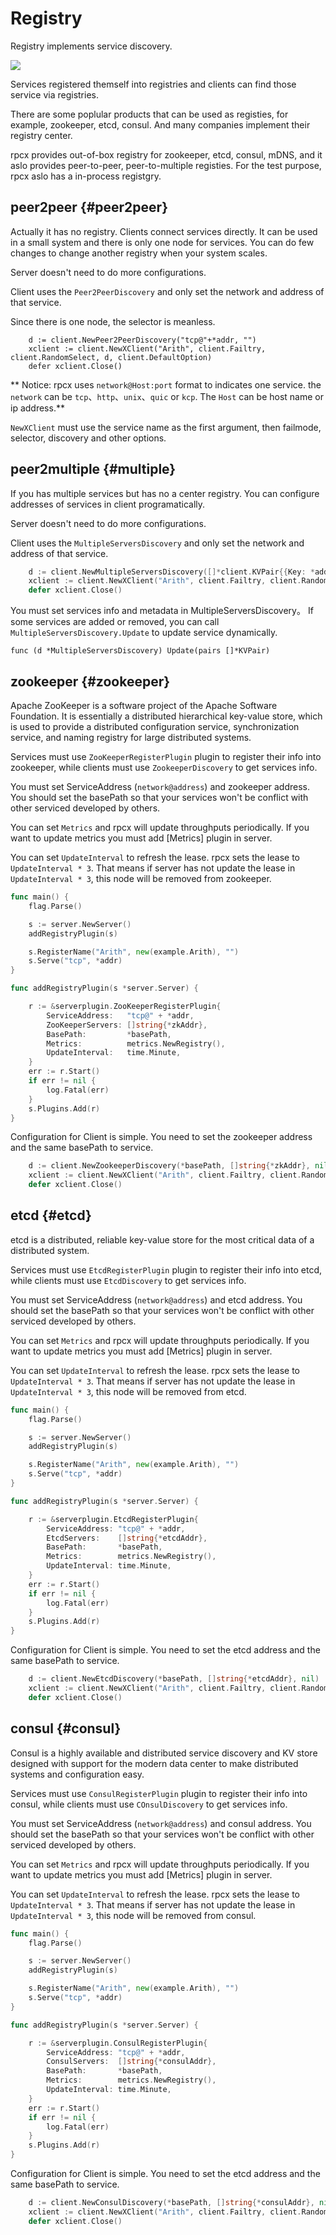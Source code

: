 # Registry

Registry implements service discovery.

![](registry.png)

Services registered themself into registries and clients can find those service via registries.

There are some poplular products that can be used as registies, for example, zookeeper, etcd, consul. And many companies implement their registry center.

rpcx provides out-of-box registry for zookeeper, etcd, consul, mDNS, and it aslo provides peer-to-peer, peer-to-multiple registies. For the test purpose, rpcx aslo has a in-process registgry.


## peer2peer {#peer2peer}

Actually it has no registry. Clients connect services directly. It can be used in a small system and there is only one node for services. You can do few changes to change another registry when your system scales.

Server doesn't need to do more configurations.

Client uses the `Peer2PeerDiscovery` and only set the network and address of that service.

Since there is one node, the selector is meanless.

```
    d := client.NewPeer2PeerDiscovery("tcp@"+*addr, "")
	xclient := client.NewXClient("Arith", client.Failtry, client.RandomSelect, d, client.DefaultOption)
    defer xclient.Close()
```

** Notice: rpcx uses `network@Host:port` format to indicates one service. the `network` can be `tcp`、`http`、`unix`、`quic` or `kcp`. The `Host` can be host name or ip address.**


`NewXClient` must use the service name as the first argument, then failmode, selector, discovery and other options.


## peer2multiple {#multiple}

If you has multiple services but has no a center registry. You can configure addresses of services in client programatically.

Server doesn't need to do more configurations.

Client uses the `MultipleServersDiscovery` and only set the network and address of that service.

```go
    d := client.NewMultipleServersDiscovery([]*client.KVPair{{Key: *addr1}, {Key: *addr2}})
	xclient := client.NewXClient("Arith", client.Failtry, client.RandomSelect, d, client.DefaultOption)
    defer xclient.Close()
```

You must set services info and metadata in MultipleServersDiscovery。 If some services are added or removed, you can call `MultipleServersDiscovery.Update` to update service dynamically.

```
func (d *MultipleServersDiscovery) Update(pairs []*KVPair)
```

## zookeeper {#zookeeper}

Apache ZooKeeper is a software project of the Apache Software Foundation. It is essentially a distributed hierarchical key-value store, which is used to provide a distributed configuration service, synchronization service, and naming registry for large distributed systems.

Services must use `ZooKeeperRegisterPlugin` plugin to register their info into zookeeper, while clients must use `ZookeeperDiscovery` to get services info.

You must set ServiceAddress (`network@address`) and zookeeper address. You should set the basePath so that your services won't be conflict with other serviced developed by others.

You can set `Metrics` and rpcx will update throughputs periodically. If you want to update metrics you must add [Metrics] plugin in server.

You can set `UpdateInterval` to refresh the lease. rpcx sets the lease to `UpdateInterval * 3`. That means if server has not update the lease in  `UpdateInterval * 3`, this node will be removed from zookeeper.


```go server.go
func main() {
	flag.Parse()

	s := server.NewServer()
	addRegistryPlugin(s)

	s.RegisterName("Arith", new(example.Arith), "")
	s.Serve("tcp", *addr)
}

func addRegistryPlugin(s *server.Server) {

	r := &serverplugin.ZooKeeperRegisterPlugin{
		ServiceAddress:   "tcp@" + *addr,
		ZooKeeperServers: []string{*zkAddr},
		BasePath:         *basePath,
		Metrics:          metrics.NewRegistry(),
		UpdateInterval:   time.Minute,
	}
	err := r.Start()
	if err != nil {
		log.Fatal(err)
	}
	s.Plugins.Add(r)
}
```




Configuration for Client is simple.
You need to set the zookeeper address and the same basePath to service.

```go client.go
    d := client.NewZookeeperDiscovery(*basePath, []string{*zkAddr}, nil)
	xclient := client.NewXClient("Arith", client.Failtry, client.RandomSelect, d, client.DefaultOption)
    defer xclient.Close()
```


## etcd {#etcd}

etcd is a distributed, reliable key-value store for the most critical data of a distributed system.

Services must use `EtcdRegisterPlugin` plugin to register their info into etcd, while clients must use `EtcdDiscovery` to get services info.

You must set ServiceAddress (`network@address`) and etcd address. You should set the basePath so that your services won't be conflict with other serviced developed by others.

You can set `Metrics` and rpcx will update throughputs periodically. If you want to update metrics you must add [Metrics] plugin in server.

You can set `UpdateInterval` to refresh the lease. rpcx sets the lease to `UpdateInterval * 3`. That means if server has not update the lease in  `UpdateInterval * 3`, this node will be removed from etcd.


```go server.go
func main() {
	flag.Parse()

	s := server.NewServer()
	addRegistryPlugin(s)

	s.RegisterName("Arith", new(example.Arith), "")
	s.Serve("tcp", *addr)
}

func addRegistryPlugin(s *server.Server) {

	r := &serverplugin.EtcdRegisterPlugin{
		ServiceAddress: "tcp@" + *addr,
		EtcdServers:    []string{*etcdAddr},
		BasePath:       *basePath,
		Metrics:        metrics.NewRegistry(),
		UpdateInterval: time.Minute,
	}
	err := r.Start()
	if err != nil {
		log.Fatal(err)
	}
	s.Plugins.Add(r)
}
```




Configuration for Client is simple.
You need to set the etcd address and the same basePath to service.

```go client.go
    d := client.NewEtcdDiscovery(*basePath, []string{*etcdAddr}, nil)
	xclient := client.NewXClient("Arith", client.Failtry, client.RandomSelect, d, client.DefaultOption)
    defer xclient.Close()
```


## consul {#consul}
Consul is a highly available and distributed service discovery and KV store designed with support for the modern data center to make distributed systems and configuration easy.

Services must use `ConsulRegisterPlugin` plugin to register their info into consul, while clients must use `COnsulDiscovery` to get services info.

You must set ServiceAddress (`network@address`) and consul address. You should set the basePath so that your services won't be conflict with other serviced developed by others.

You can set `Metrics` and rpcx will update throughputs periodically. If you want to update metrics you must add [Metrics] plugin in server.

You can set `UpdateInterval` to refresh the lease. rpcx sets the lease to `UpdateInterval * 3`. That means if server has not update the lease in  `UpdateInterval * 3`, this node will be removed from consul.


```go server.go
func main() {
	flag.Parse()

	s := server.NewServer()
	addRegistryPlugin(s)

	s.RegisterName("Arith", new(example.Arith), "")
	s.Serve("tcp", *addr)
}

func addRegistryPlugin(s *server.Server) {

	r := &serverplugin.ConsulRegisterPlugin{
		ServiceAddress: "tcp@" + *addr,
		ConsulServers:  []string{*consulAddr},
		BasePath:       *basePath,
		Metrics:        metrics.NewRegistry(),
		UpdateInterval: time.Minute,
	}
	err := r.Start()
	if err != nil {
		log.Fatal(err)
	}
	s.Plugins.Add(r)
}
```




Configuration for Client is simple.
You need to set the etcd address and the same basePath to service.

```go client.go
    d := client.NewConsulDiscovery(*basePath, []string{*consulAddr}, nil)
	xclient := client.NewXClient("Arith", client.Failtry, client.RandomSelect, d, client.DefaultOption)
    defer xclient.Close()
```